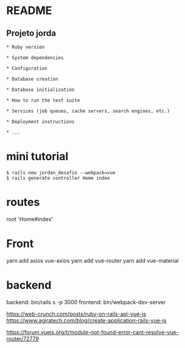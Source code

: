# README

## Projeto jorda 
    * Ruby version

    * System dependencies

    * Configuration

    * Database creation

    * Database initialization

    * How to run the test suite

    * Services (job queues, cache servers, search engines, etc.)

    * Deployment instructions

    * ...

# mini tutorial 
    $ rails new jordan_desafio --webpack=vue
    $ rails generate controller Home index


# routes
  root 'Home#index'



# Front
yarn add axios vue-axios
yarn add vue-router
yarn add vue-material

# backend
backend: bin/rails s -p 3000
frontend: bin/webpack-dev-server




https://web-crunch.com/posts/ruby-on-rails-api-vue-js
https://www.agiratech.com/blog/create-application-rails-vue-js

https://forum.vuejs.org/t/module-not-found-error-cant-resolve-vue-router/72779